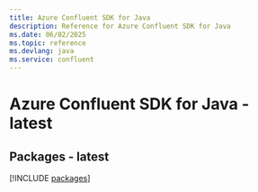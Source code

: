 ```yaml
---
title: Azure Confluent SDK for Java
description: Reference for Azure Confluent SDK for Java
ms.date: 06/02/2025
ms.topic: reference
ms.devlang: java
ms.service: confluent
---
```

# Azure Confluent SDK for Java - latest
## Packages - latest
[!INCLUDE [packages](confluent-index.md)]